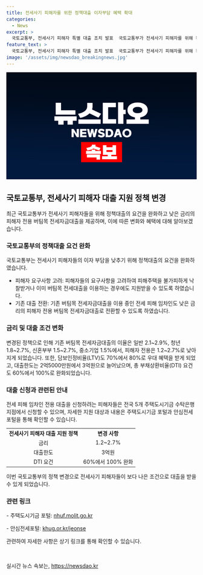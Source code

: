 ```yaml
---
title: 전세사기 피해자를 위한 정책대출 이자부담 혜택 확대
categories:
  - News
excerpt: >
  국토교통부, 전세사기 피해자 특별 대출 조치 발표  국토교통부가 전세사기 피해자를 위해 정책대출 요건을 완화하는 조치를 발표했다. 이로써 피해자들은 낮은 이자 부담으로 버팀목 전세자금대출을 이용할 수 있으며, 주거 안정을 위한 다양한 혜택을 받을 수 있다. 디딤돌 구입자금대출의 생애최초 혜택 확대와 대출한도, 담보인정비율(LTV), 총 부채상환비율(DTI) 등에 대한 우대 혜택이 주어졌으며, 자세한 내용은 주택도시기금 포털과 안심전세포털을 통해 확인 가능하다.
feature_text: >
  국토교통부, 전세사기 피해자 특별 대출 조치 발표  국토교통부가 전세사기 피해자를 위해 정책대출 요건을 완화하는 조치를 발표했다. 이로써 피해자들은 낮은 이자 부담으로 버팀목 전세자금대출을 이용할 수 있으며, 주거 안정을 위한 다양한 혜택을 받을 수 있다. 디딤돌 구입자금대출의 생애최초 혜택 확대와 대출한도, 담보인정비율(LTV), 총 부채상환비율(DTI) 등에 대한 우대 혜택이 주어졌으며, 자세한 내용은 주택도시기금 포털과 안심전세포털을 통해 확인 가능하다.
image: '/assets/img/newsdao_breakingnews.jpg'
---
```


<p><img src="/assets/img/newsdao_breakingnews.jpg" alt="cryptoinkorea 속보" /></p>

<h2 data-ke-size="size26">국토교통부, 전세사기 피해자 대출 지원 정책 변경</h2>

<p data-ke-size="size16">최근 국토교통부가 전세사기 피해자들을 위해 정책대출의 요건을 완화하고 낮은 금리의 피해자 전용 버팀목 전세자금대출을 제공하며, 이에 따른 변화와 혜택에 대해 알아보겠습니다.</p>

<h3>국토교통부의 정책대출 요건 완화</h3>

<p data-ke-size="size16">국토교통부는 전세사기 피해자들의 이자 부담을 낮추기 위해 정책대출의 요건을 완화하였습니다.</p>

<ul>
<li>피해자 요구사항 고려: 피해자들의 요구사항을 고려하여 피해주택을 불가피하게 낙찰받거나 이미 버팀목 전세대출을 이용하는 경우에도 지원받을 수 있도록 하였습니다.</li>
<li>기존 대출 전환: 기존 버팀목 전세자금대출을 이용 중인 전세 피해 임차인도 낮은 금리의 피해자 전용 버팀목 전세자금대출로 전환할 수 있도록 하였습니다.</li>
</ul>

<h3>금리 및 대출 조건 변화</h3>

<p data-ke-size="size16">변경된 정책으로 인해 기존 버팀목 전세자금대출의 이율은 일반 2.1~2.9%, 청년 1.8~2.7%, 신혼부부 1.5~2.7%, 중소기업 1.5%에서, 피해자 전용은 1.2~2.7%로 낮아지게 되었습니다. 또한, 담보인정비율(LTV)도 70%에서 80%로 우대 혜택을 받게 되었고, 대출한도는 2억5000만원에서 3억원으로 늘어났으며, 총 부채상환비율(DTI) 요건도 60%에서 100%로 완화되었습니다.</p>

<h3>대출 신청과 관련된 안내</h3>

<p data-ke-size="size16">전세 피해 임차인 전용 대출을 신청하려는 피해자들은 전국 5개 주택도시기금 수탁은행 지점에서 신청할 수 있으며, 자세한 지원 대상과 내용은 주택도시기금 포털과 안심전세포털을 통해 확인할 수 있습니다.</p>

<table>
<tbody>
<tr>
<td style="text-align: center; height: 17px;"><b>전세사기 피해자 대출 지원 정책</b></td>
<td style="text-align: center; height: 17px;"><b>변경 사항</b></td>
</tr>
<tr>
<td style="text-align: center; height: 17px;">금리</td>
<td style="text-align: center; height: 17px;">1.2~2.7%</td>
</tr>
<tr>
<td style="text-align: center; height: 17px;">대출한도</td>
<td style="text-align: center; height: 17px;">3억원</td>
</tr>
<tr>
<td style="text-align: center; height: 17px;">DTI 요건</td>
<td style="text-align: center; height: 17px;">60%에서 100% 완화</td>
</tr>
</tbody>
</table>

<p data-ke-size="size16">이번 국토교통부의 정책 변경으로 전세사기 피해자들이 보다 나은 조건으로 대출을 받을 수 있게 되었습니다.</p>

<h3>관련 링크</h3>

<p data-ke-size="size16">- 주택도시기금 포털: <a href="https://nhuf.molit.go.kr">nhuf.molit.go.kr</a></p>

<p data-ke-size="size16">- 안심전세포털: <a href="https://khug.or.kr/jeonse">khug.or.kr/jeonse</a></p>

<p data-ke-size="size16">관련하여 자세한 사항은 상기 링크를 통해 확인할 수 있습니다.</p>

<p data-ke-size="size16">&nbsp;</p>
실시간 뉴스 속보는, <a href="https://newsdao.kr" rel="dofollow">https://newsdao.kr</a>


